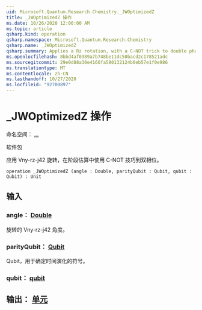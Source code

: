```yaml
---
uid: Microsoft.Quantum.Research.Chemistry._JWOptimizedZ
title: _JWOptimizedZ 操作
ms.date: 10/26/2020 12:00:00 AM
ms.topic: article
qsharp.kind: operation
qsharp.namespace: Microsoft.Quantum.Research.Chemistry
qsharp.name: _JWOptimizedZ
qsharp.summary: Applies a Rz rotation, with a C-NOT trick to double phase in phase estimation.
ms.openlocfilehash: 8bbd4af0389a7b748be11dc50bacd2c178521adc
ms.sourcegitcommit: 29e0d88a30e4166fa580132124b0eb57e1f0e986
ms.translationtype: MT
ms.contentlocale: zh-CN
ms.lasthandoff: 10/27/2020
ms.locfileid: "92700897"
---
```

# <a name="_jwoptimizedz-operation"></a>_JWOptimizedZ 操作

命名空间： [...](xref:Microsoft.Quantum.Research.Chemistry)

软件包 [](https://nuget.org/packages/)


应用 Vny-rz-j42 旋转，在阶段估算中使用 C-NOT 技巧到双相位。

```qsharp
operation _JWOptimizedZ (angle : Double, parityQubit : Qubit, qubit : Qubit) : Unit
```


## <a name="input"></a>输入

### <a name="angle--double"></a>angle： [Double](xref:microsoft.quantum.lang-ref.double)

旋转的 Vny-rz-j42 角度。


### <a name="parityqubit--qubit"></a>parityQubit： [Qubit](xref:microsoft.quantum.lang-ref.qubit)

Qubit，用于确定时间演化的符号。


### <a name="qubit--qubit"></a>qubit： [qubit](xref:microsoft.quantum.lang-ref.qubit)





## <a name="output--unit"></a>输出： [单元](xref:microsoft.quantum.lang-ref.unit)

